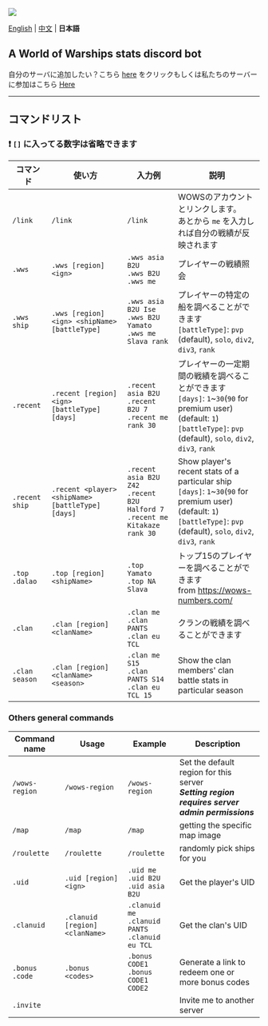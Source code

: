 ![](https://i.imgur.com/YT4ZlZc.png)

[English](https://github.com/B-2U/ISAC---wws-stats-bot/blob/main/README.md) | [中文](https://github.com/B-2U/ISAC---wws-stats-bot/blob/main/README_zh.md) | **日本語**

## A World of Warships stats discord bot

自分のサーバに追加したい？こちら [here](https://discord.com/api/oauth2/authorize?client_id=961882964034203648&permissions=51264&scope=bot%20applications.commands)
をクリックもしくは私たちのサーバーに参加はこちら [Here](https://discord.gg/z6sV6kEZGV)

---

## コマンドリスト

### **❗ `[]` に入ってる数字は省略できます**

| コマンド     | 使い方                                        | 入力例                                                     | 説明 |
|------------------|----------------------------------------------|-------------------------------------------------------------|-------------|
| `/link`          | `/link` | `/link`      | WOWSのアカウントとリンクします。<br>あとから `me` を入力しれば自分の戦績が反映されます  |
| `.wws`           | `.wws [region] <ign>`                        | `.wws asia B2U`<br>`.wws B2U`<br>`.wws me`                  | プレイヤーの戦績照会 |
| `.wws ship`      | `.wws [region] <ign> <shipName> [battleType]`                 | `.wws asia B2U Ise`<br>`.wws B2U Yamato`<br>`.wws me Slava rank` | プレイヤーの特定の船を調べることができます <br>`[battleType]`: `pvp` (default), `solo`, `div2`, `div3`, `rank`          |
| `.recent`        | `.recent [region] <ign> [battleType] [days]` | `.recent asia B2U`<br>`.recent B2U 7`<br>`.recent me rank 30`     | プレイヤーの一定期間の戦績を調べることができます <br>`[days]`: `1`~`30`(`90` for premium user) (default: `1`)<br>`[battleType]`: `pvp` (default), `solo`, `div2`, `div3`, `rank`                    |
| `.recent ship` | `.recent <player> <shipName> [battleType] [days]` | `.recent asia B2U Z42`<br>`.recent B2U Halford 7`<br>`.recent me Kitakaze rank 30`     | Show player's recent stats of a particular ship<br>`[days]`: `1`~`30`(`90` for premium user) (default: `1`)<br>`[battleType]`: `pvp` (default), `solo`, `div2`, `div3`, `rank`                    |
| `.top`<br>`.dalao` | `.top [region] <shipName>` | `.top Yamato` <br> `.top NA Slava` | トップ15のプレイヤーを調べることができます <br> from https://wows-numbers.com/ |
| `.clan` | `.clan [region] <clanName>` | `.clan me` <br> `.clan PANTS` <br> `.clan eu TCL` | クランの戦績を調べることができます |
| `.clan season` | `.clan [region] <clanName> <season>` | `.clan me S15` <br> `.clan PANTS S14` <br> `.clan eu TCL 15` | Show the clan members' clan battle stats in particular season |


### Others general commands
| Command name     | Usage                                        | Example                                                     | Description |
|------------------|----------------------------------------------|-------------------------------------------------------------|-------------|
| `/wows-region` | `/wows-region`      | `/wows-region`                | Set the default region for this server <br> ***Setting region requires server admin permissions*** |
| `/map` | `/map` | `/map` | getting the specific map image |
| `/roulette` | `/roulette` | `/roulette` | randomly pick ships for you |
| `.uid` | `.uid [region] <ign>` | `.uid me`<br>`.uid B2U`<br>`.uid asia B2U` | Get the player's UID |
| `.clanuid` | `.clanuid [region] <clanName>` | `.clanuid me`<br>`.clanuid PANTS`<br>`.clanuid eu TCL` | Get the clan's UID |
| `.bonus`<br>`.code` | `.bonus <codes>` | `.bonus CODE1`<br>`.bonus CODE1 CODE2` | Generate a link to redeem one or more bonus codes |
| `.invite`  |  |   | Invite me to another server    |